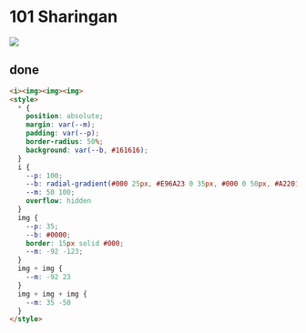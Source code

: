 # 101 Sharingan

![](https://raw.githubusercontent.com/sari3l/css_battle/main/media/16784283925387/16784284055572.png)

## done

```html
<i><img><img><img>
<style>
  * {
    position: absolute;
    margin: var(--m);
    padding: var(--p);
    border-radius: 50%;
    background: var(--b, #161616);
  }
  i {
    --p: 100;
    --b: radial-gradient(#000 25px, #E96A23 0 35px, #000 0 50px, #A22015 0 95px, #000 0);
    --m: 50 100;
    overflow: hidden
  }
  img {
    --p: 35;
    --b: #0000;
    border: 15px solid #000;
    --m: -92 -123;
  }
  img + img {
    --m: -92 23
  }
  img + img + img {
    --m: 35 -50
  }
</style>
```